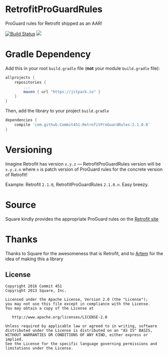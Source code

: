 # RetrofitProGuardRules
ProGuard rules for Retrofit shipped as an AAR!

[![Build Status](https://travis-ci.org/Commit451/RetrofitProGuardRules.svg?branch=master)](https://travis-ci.org/Commit451/RetrofitProGuardRules) [![](https://jitpack.io/v/Commit451/RetrofitProGuardRules.svg)](https://jitpack.io/#Commit451/RetrofitProGuardRules)

# Gradle Dependency

Add this in your root `build.gradle` file (**not** your module `build.gradle` file):

```gradle
allprojects {
	repositories {
		...
		maven { url "https://jitpack.io" }
	}
}
```

Then, add the library to your project `build.gradle`
```gradle
dependencies {
    compile 'com.github.Commit451:RetrofitProGuardRules:2.1.0.0'
}
```

# Versioning

Imagine Retrofit has version `x.y.z` — RetrofitProGuardRules version will be `x.y.z.n` where `n` is patch version of ProGuard rules for the concrete version of Retrofit!

Example: Retrofit `2.1.0`, RetrofitProGuardRules `2.1.0.n`. Easy breezy.

# Source
Square kindly provides the appropriate ProGuard rules on the [Retrofit site](http://square.github.io/retrofit/)

# Thanks
Thanks to Square for the awesomeness that is Retrofit, and to [Artem](https://github.com/artem-zinnatullin) for the idea of making this a library


License
--------

    Copyright 2016 Commit 451
    Copyright 2013 Square, Inc.

    Licensed under the Apache License, Version 2.0 (the "License");
    you may not use this file except in compliance with the License.
    You may obtain a copy of the License at

       http://www.apache.org/licenses/LICENSE-2.0

    Unless required by applicable law or agreed to in writing, software
    distributed under the License is distributed on an "AS IS" BASIS,
    WITHOUT WARRANTIES OR CONDITIONS OF ANY KIND, either express or implied.
    See the License for the specific language governing permissions and
    limitations under the License.
